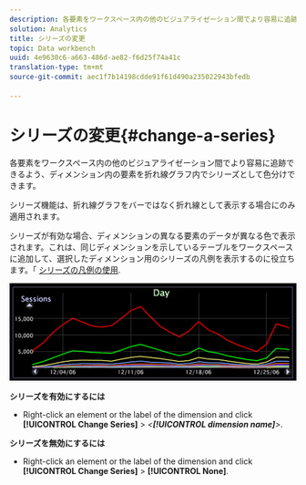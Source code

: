 ```yaml
---
description: 各要素をワークスペース内の他のビジュアライゼーション間でより容易に追跡できるよう、ディメンション内の要素を折れ線グラフ内でシリーズとして色分けできます。
solution: Analytics
title: シリーズの変更
topic: Data workbench
uuid: 4e9630c6-a663-486d-ae82-f6d25f74a41c
translation-type: tm+mt
source-git-commit: aec1f7b14198cdde91f61d490a235022943bfedb

---
```



# シリーズの変更{#change-a-series}

各要素をワークスペース内の他のビジュアライゼーション間でより容易に追跡できるよう、ディメンション内の要素を折れ線グラフ内でシリーズとして色分けできます。

シリーズ機能は、折れ線グラフをバーではなく折れ線として表示する場合にのみ適用されます。

シリーズが有効な場合、ディメンションの異なる要素のデータが異なる色で表示されます。これは、同じディメンションを示しているテーブルをワークスペースに追加して、選択したディメンション用のシリーズの凡例を表示するのに役立ちます。「 [シリーズの凡例の使用](../../../../home/c-get-started/c-analysis-vis/c-tables/c-srs-leg.md#concept-c48042a705524bc4b63cd6f24874cc12).

![](assets/vis_LineGraph_Series.png)

**シリーズを有効にするには**

* Right-click an element or the label of the dimension and click **[!UICONTROL Change Series]** > *&lt;**[!UICONTROL dimension name]**>*.

**シリーズを無効にするには**

* Right-click an element or the label of the dimension and click **[!UICONTROL Change Series]** > **[!UICONTROL None]**.

